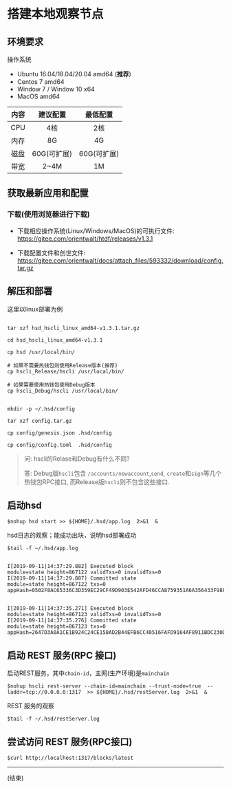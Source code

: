 # 搭建本地观察节点

## 环境要求


操作系统
  - Ubuntu 16.04/18.04/20.04 amd64  (**推荐**)
  - Centos 7  amd64
  - Window 7 / Window 10 x64
  - MacOS amd64

|内容|建议配置|最低配置|
|:-----:|:-----:|:-----:|
|CPU|4核|2核|
|内存|8G|4G|
|磁盘|60G(可扩展)|60G(可扩展)|
|带宽|2~4M| 1M |


## 获取最新应用和配置


### 下载(使用浏览器进行下载)
- 下载相应操作系统(Linux/Windows/MacOS)的可执行文件: 
https://gitee.com/orientwalt/htdf/releases/v1.3.1

- 下载配置文件和创世文件:
 https://gitee.com/orientwalt/docs/attach_files/593332/download/config.tar.gz


## 解压和部署
这里以linux部署为例

```

tar xzf hsd_hscli_linux_amd64-v1.3.1.tar.gz

cd hsd_hscli_linux_amd64-v1.3.1

cp hsd /usr/local/bin/

# 如果不需要热钱包则使用Release版本(推荐)
cp hscli_Release/hscli /usr/local/bin/

# 如果需要使用热钱包使用Debug版本
cp hscli_Debug/hscli /usr/local/bin/


mkdir -p ~/.hsd/config

tar xzf config.tar.gz

cp config/genesis.json .hsd/config

cp config/config.toml  .hsd/config
```

> 问: hscli的Relase和Debug有什么不同?
> 
> 答: Debug版`hscli`包含 `/accounts/newaccount`,`send`, `create`和`sign`等几个热钱包RPC接口, 而Release版`hscli`则不包含这些接口.


## 启动hsd

```
$nohup hsd start >> ${HOME}/.hsd/app.log  2>&1  &

```

hsd日志的观察；能成功出块，说明hsd部署成功

```
$tail -f ~/.hsd/app.log


I[2019-09-11|14:37:29.882] Executed block                               module=state height=867122 validTxs=0 invalidTxs=0
I[2019-09-11|14:37:29.887] Committed state                              module=state height=867122 txs=0 appHash=0502F8AC65336C3D359EC29CF49D903E542AFD46CCA8759351A6A356433F98FB


I[2019-09-11|14:37:35.271] Executed block                               module=state height=867123 validTxs=0 invalidTxs=0
I[2019-09-11|14:37:35.276] Committed state                              module=state height=867123 txs=0 appHash=2647D3A0A1CE1B924C24CE158AD2B44EFB6CC40516FAFD9164AF8911BDC230D9

```

## 启动 REST 服务(RPC 接口)

启动REST服务，其中`chain-id`，主网(生产环境)是`mainchain`

```
$nohup hscli rest-server --chain-id=mainchain --trust-node=true  --laddr=tcp://0.0.0.0:1317  >> ${HOME}/.hsd/restServer.log  2>&1  &
```

REST 服务的观察
```
$tail -f ~/.hsd/restServer.log
```


## 尝试访问 REST 服务(RPC接口)

```
$curl http://localhost:1317/blocks/latest

```

---
(结束)